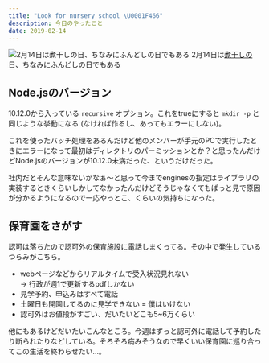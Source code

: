 ```yaml
---
title: "Look for nursery school \U0001F466"
description: 今日のやったこと
date: 2019-02-14
---
```


![2月14日は[煮干しの日](http://www.nnh.to/02/14.html)、ちなみにふんどしの日でもある](https://cdn-images-1.medium.com/max/800/0*J6d3z4Ge4x5Fqcgn.png)
2月14日は[煮干しの日](http://www.nnh.to/02/14.html)、ちなみにふんどしの日でもある

## Node.jsのバージョン

10.12.0から入っている `recursive` オプション。これをtrueにすると `mkdir -p` と同じような挙動になる (なければ作るし、あってもエラーにしない)。

これを使ったバッチ処理をあるんだけど他のメンバーが手元のPCで実行したときにエラーになって最初はディレクトリのパーミッションとか？と思ったんだけどNode.jsのバージョンが10.12.0未満だった、というだけだった。

社内だとそんな意味ないかなぁ〜と思って今までenginesの指定はライブラリの実装するときくらいしかしてなかったんだけどそうじゃなくてもぱっと見で原因が分かるようになるので一応やっとこ、くらいの気持ちになった。

## 保育園をさがす

認可は落ちたので認可外の保育施設に電話しまくってる。その中で発生しているつらみがこちら。

*   webページなどからリアルタイムで受入状況見れない  
    → 行政が週1で更新するpdfしかない
*   見学予約、申込みはすべて電話
*   土曜日も開園してるのに見学できない = 僕はいけない
*   認可外はお値段がすごい、だいたいどこも5~6万くらい

他にもあるけどだいたいこんなところ。今週はずっと認可外に電話して予約したり断られたりなどしている。そろそろ病みそうなので早くいい保育園に巡り合ってこの生活を終わらせたい…。
